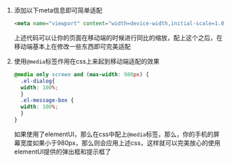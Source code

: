 1. 添加以下meta信息即可简单适配

   ```html
   <meta name="viewport" content="width=device-width,initial-scale=1.0,user-scalable=0">
   ```

   上述代码可以让你的页面在移动端的时候进行同比的缩放，配上这个之后，在移动端基本上在修改一些东西即可完美适配

2. 使用`@media`标签作用在css上来起到移动端适配的效果

   ```css
   @media only screen and (max-width: 980px) {
     .el-dialog{
     width: 100%;
     }
     .el-message-box {
     width: 100%;
     }
   }
   ```

   如果使用了elementUI，那么在css中配上`@media`标签，那么，你的手机的屏幕宽度如果小于980px，那么则会应用上述css，这样就可以完美放心的使用elementUI提供的弹出框和提示框了













